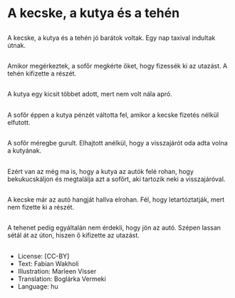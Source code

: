 # A kecske, a kutya és a tehén

##
A kecske, a kutya és a tehén jó barátok voltak. Egy nap taxival indultak útnak.

##
Amikor megérkeztek, a sofőr megkérte őket, hogy fizessék ki az utazást. A tehén kifizette a részét.

##
A kutya egy kicsit többet adott, mert nem volt nála apró.

##
A sofőr éppen a kutya pénzét váltotta fel, amikor a kecske fizetés nélkül elfutott.

##
A sofőr méregbe gurult. Elhajtott anélkül, hogy a visszajárót oda adta volna a kutyának.

##
Ezért van az még ma is, hogy a kutya az autók felé rohan, hogy bekukucskáljon és megtalálja azt a sofőrt, aki tartozik neki a visszajáróval.

##
A kecske már az autó hangját hallva elrohan. Fél, hogy letartóztatják, mert nem fizette ki a részét.

##
A tehenet pedig egyáltalán nem érdekli, hogy jön az autó. Szépen lassan sétál át az úton, hiszen ő kifizette az utazást.

##
* License: [CC-BY]
* Text: Fabian Wakholi
* Illustration: Marleen Visser
* Translation: Boglárka Vermeki
* Language: hu
